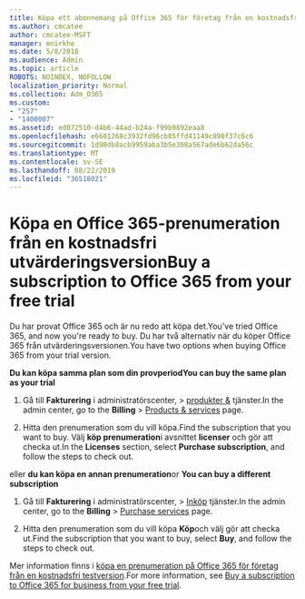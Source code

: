 ```yaml
---
title: Köpa ett abonnemang på Office 365 för företag från en kostnadsfri utvärderingsversion
ms.author: cmcatee
author: cmcatee-MSFT
manager: mnirkhe
ms.date: 5/8/2018
ms.audience: Admin
ms.topic: article
ROBOTS: NOINDEX, NOFOLLOW
localization_priority: Normal
ms.collection: Adm_O365
ms.custom:
- "257"
- "1400007"
ms.assetid: ed072510-d4b6-44ad-b24a-f99b9892eaa8
ms.openlocfilehash: e6681268c3932fd96cb05ffd41149c890f37c6c6
ms.sourcegitcommit: 1d98db8acb9959aba3b5e308a567ade6b62da56c
ms.translationtype: MT
ms.contentlocale: sv-SE
ms.lasthandoff: 08/22/2019
ms.locfileid: "36518021"
---
```

# <a name="buy-a-subscription-to-office-365-from-your-free-trial"></a><span data-ttu-id="45de6-102">Köpa en Office 365-prenumeration från en kostnadsfri utvärderingsversion</span><span class="sxs-lookup"><span data-stu-id="45de6-102">Buy a subscription to Office 365 from your free trial</span></span>

<span data-ttu-id="45de6-103">Du har provat Office 365 och är nu redo att köpa det.</span><span class="sxs-lookup"><span data-stu-id="45de6-103">You've tried Office 365, and now you're ready to buy.</span></span> <span data-ttu-id="45de6-104">Du har två alternativ när du köper Office 365 från utvärderingsversionen.</span><span class="sxs-lookup"><span data-stu-id="45de6-104">You have two options when buying Office 365 from your trial version.</span></span>
  
 <span data-ttu-id="45de6-105">**Du kan köpa samma plan som din provperiod**</span><span class="sxs-lookup"><span data-stu-id="45de6-105">**You can buy the same plan as your trial**</span></span>
  
1. <span data-ttu-id="45de6-106">Gå till **Fakturering** i administratörscenter, \> [produkter &](https://go.microsoft.com/fwlink/p/?linkid=842054) tjänster.</span><span class="sxs-lookup"><span data-stu-id="45de6-106">In the admin center, go to the **Billing** \> [Products & services](https://go.microsoft.com/fwlink/p/?linkid=842054) page.</span></span>

2. <span data-ttu-id="45de6-107">Hitta den prenumeration som du vill köpa.</span><span class="sxs-lookup"><span data-stu-id="45de6-107">Find the subscription that you want to buy.</span></span> <span data-ttu-id="45de6-108">Välj **köp prenumeration**i avsnittet **licenser** och gör att checka ut.</span><span class="sxs-lookup"><span data-stu-id="45de6-108">In the **Licenses** section, select **Purchase subscription**, and follow the steps to check out.</span></span>

<span data-ttu-id="45de6-109">eller **du kan köpa en annan prenumeration**</span><span class="sxs-lookup"><span data-stu-id="45de6-109">or **You can buy a different subscription**</span></span>
  
1. <span data-ttu-id="45de6-110">Gå till **Fakturering** i administratörscenter, \> [Inköp](https://go.microsoft.com/fwlink/p/?linkid=868433) tjänster.</span><span class="sxs-lookup"><span data-stu-id="45de6-110">In the admin center, go to the **Billing** \> [Purchase services](https://go.microsoft.com/fwlink/p/?linkid=868433) page.</span></span>

3. <span data-ttu-id="45de6-111">Hitta den prenumeration som du vill köpa **Köp**och välj gör att checka ut.</span><span class="sxs-lookup"><span data-stu-id="45de6-111">Find the subscription that you want to buy, select **Buy**, and follow the steps to check out.</span></span>

<span data-ttu-id="45de6-112">Mer information finns i [köpa en prenumeration på Office 365 för företag från en kostnadsfri testversion](https://docs.microsoft.com/office365/admin/subscriptions-and-billing/buy-a-subscription-from-your-free-trial).</span><span class="sxs-lookup"><span data-stu-id="45de6-112">For more information, see [Buy a subscription to Office 365 for business from your free trial](https://docs.microsoft.com/office365/admin/subscriptions-and-billing/buy-a-subscription-from-your-free-trial).</span></span>